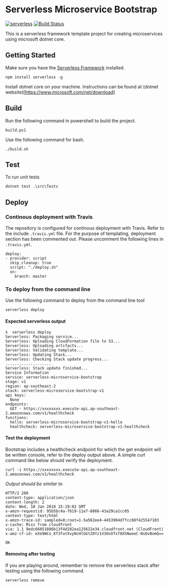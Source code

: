 ﻿# Serverless Microservice Bootstrap

[![serverless](https://dl.dropboxusercontent.com/s/d6opqwym91k0roz/serverless_badge_v3.svg)](http://www.serverless.com)
[![Build Status](https://travis-ci.org/PageUpPeopleOrg/serverless-microservice-bootstrap.svg?branch=making-it-relevant)](https://travis-ci.org/PageUpPeopleOrg/serverless-microservice-bootstrap)

This is a serverless framework template project for creating microservices using microsoft dotnet core.

## Getting Started

Make sure you have the [Serverless Framework](http://www.serverless.com) installed.
```
npm install serverless -g
```

Install dotnet core on your machine. Instructions can be found at (dotnet website)[https://www.microsoft.com/net/download]


## Build

Run the following command in powershell to build the project.
```
build.ps1
```

Use the following command for bash.
```
./build.sh
```

## Test
To run unit tests
```
dotnet test .\src\Tests
```

## Deploy

### Continous deployment with Travis
The repository is configured for continous deployment with Travis. Refer to the include `.travis.yml` file.
For the purpose of templating, deployment section has been commented out. Please uncomment the following lines in `.travis.yml`.

```
deploy:
- provider: script
  skip_cleanup: true
  script: "./deploy.sh"
  on:
    branch: master
```

### To deploy from the command line
Use the following command to deploy from the command line tool
```
serverless deploy
```

#### Expected serverless output
```
λ  serverless deploy                                                                  
Serverless: Packaging service...                                                      
Serverless: Uploading CloudFormation file to S3...                                    
Serverless: Uploading artifacts...                                                    
Serverless: Validating template...                                                    
Serverless: Updating Stack...                                                         
Serverless: Checking Stack update progress...                                         
....................                                                                  
Serverless: Stack update finished...                                                  
Service Information                                                                   
service: serverless-microservice-bootstrap                                            
stage: v1                                                                             
region: ap-southeast-2                                                                
stack: serverless-microservice-bootstrap-v1                                           
api keys:                                                                             
  None                                                                                
endpoints:                                                                            
  GET - https://xxxxxxxx.execute-api.ap-southeast-2.amazonaws.com/v1/healthcheck    
functions:                                                                            
  hello: serverless-microservice-bootstrap-v1-hello                                   
  healthcheck: serverless-microservice-bootstrap-v1-healthcheck      
```

#### Test the deployment

Bootstrap includes a healthcheck endpoint for which the get endpoint will be written console, refer to the deploy output above. A simple curl command like below should verify the deployment.

``curl -i https://xxxxxxxx.execute-api.ap-southeast-2.amazonaws.com/v1/healthcheck``

*Output should be similar to*

```
HTTP/2 200
content-type: application/json
content-length: 2
date: Wed, 10 Jan 2018 15:19:02 GMT
x-amzn-requestid: 95b5bc4a-f619-11e7-8866-43a29ca1cc05
context-type: text/html
x-amzn-trace-id: sampled=0;root=1-5a562ee4-4453904d7fcc88f425547103
x-cache: Miss from cloudfront
via: 1.1 9edc66051886b13f4d282ea125622e34.cloudfront.net (CloudFront)
x-amz-cf-id: eXe9WCo_Kf3futXvyNcHlGGtZ0Yz1X3OxXfxf8XhNweeC-NsDvBomQ==

OK

```


#### Removing after testing
If you are playing around, remember to remove the serverless stack after testing using the following command.

``serverless remove``
